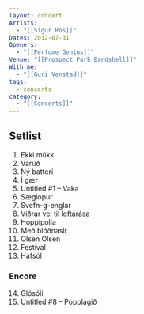 ```yaml
---
layout: concert
Artists:
  - "[[Sigur Rós]]"
Dates: 2012-07-31
Openers:
  - "[[Perfume Genius]]"
Venue: "[[Prospect Park Bandshell]]"
With me:
  - "[[Guri Venstad]]"
tags:
  - concerts
category:
  - "[[Concerts]]"
---
```


## Setlist

1. Ekki múkk
2. Varúð
3. Ný batterí
4. Í gær
5. Untitled #1 – Vaka
6. Sæglópur
7. Svefn-g-englar
8. Viðrar vel til loftárása
9. Hoppípolla
10. Með blóðnasir
11. Olsen Olsen
12. Festival
13. Hafsól

### Encore
14. Glósóli
15. Untitled #8 – Popplagið
